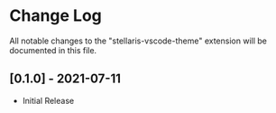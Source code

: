 # Change Log

All notable changes to the "stellaris-vscode-theme" extension will be documented in this file.

## [0.1.0] - 2021-07-11

- Initial Release
